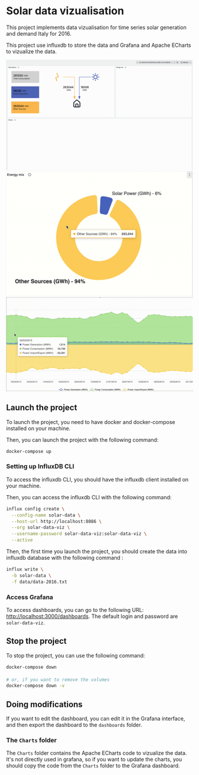 # Solar data vizualisation

This project implements data vizualisation for time series solar generation and
demand Italy for 2016. 

This project use influxdb to store the data and Grafana and Apache ECharts to
vizualize the data. 

![dashboard](./screenshots/overall.gif)
![mix](./screenshots/mix.gif)
![history](./screenshots/history.gif)

## Launch the project

To launch the project, you need to have docker and docker-compose installed on
your machine. 

Then, you can launch the project with the following command:

```bash
docker-compose up
```

### Setting up InfluxDB CLI

To access the influxdb CLI, you should have the influxdb client installed on
your machine. 

Then, you can access the influxdb CLI with the following command:
```bash
influx config create \
  --config-name solar-data \
  --host-url http://localhost:8086 \
  --org solar-data-viz \
  --username-password solar-data-viz:solar-data-viz \
  --active
```

Then, the first time you launch the project, you should create the data into
influxdb database with the following command :
```bash
influx write \
  -b solar-data \
  -f data/data-2016.txt
```

### Access Grafana

To access dashboards, you can go to the following URL:
[http://localhost:3000/dashboards](http://localhost:3000/dashboards).
The default login and password are `solar-data-viz`.


## Stop the project

To stop the project, you can use the following command:

```bash
docker-compose down

# or, if you want to remove the volumes
docker-compose down -v
```

## Doing modifications

If you want to edit the dashboard, you can edit it in the Grafana interface, 
and then export the dashboard to the `dashboards` folder.

### The `Charts` folder

The `Charts` folder contains the Apache ECharts code to vizualize the data.
It's not directly used in grafana, so if you want to update the charts, you
should copy the code from the `Charts` folder to the Grafana dashboard.